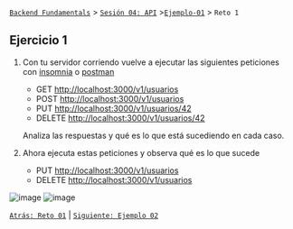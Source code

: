 [`Backend Fundamentals`](../../README.md) > [`Sesión 04: API`](../README.md) >[`Ejemplo-01`](../Ejemplo-01) > `Reto 1`
	
## Ejercicio 1

1. Con tu servidor corriendo vuelve a ejecutar las siguientes peticiones con [insomnia](https://insomnia.rest/download/) o [postman](https://www.postman.com/product/api-client/)
    - GET [http://localhost:3000/v1/usuarios](http://localhost:3000/v1/usuarios)
    - POST [http://localhost:3000/v1/usuarios](http://localhost:3000/v1/usuarios)
    - PUT [http://localhost:3000/v1/usuarios/42](http://localhost:3000/v1/usuarios/42)
    - DELETE [http://localhost:3000/v1/usuarios/42](http://localhost:3000/v1/usuarios/42)

    Analiza las respuestas y qué es lo que está sucediendo en cada caso.

2. Ahora ejecuta estas peticiones y observa qué es lo que sucede
    - PUT [http://localhost:3000/v1/usuarios](http://localhost:3000/v1/usuarios)
    - DELETE [http://localhost:3000/v1/usuarios](http://localhost:3000/v1/usuarios)

![image](https://user-images.githubusercontent.com/13757596/87737569-ee019f80-c7a0-11ea-9029-8dcb4b613ec4.png)
![image](https://user-images.githubusercontent.com/13757596/87737615-0a9dd780-c7a1-11ea-932e-a28b42d0684e.png)

[`Atrás: Reto 01`](https://github.com/beduExpert/A2-Backend-Fundamentals-2020/tree/master/Sesion-04/Ejemplo-01) | [`Siguiente: Ejemplo 02`](https://github.com/beduExpert/A2-Backend-Fundamentals-2020/tree/master/Sesion-04/Ejemplo-02)
